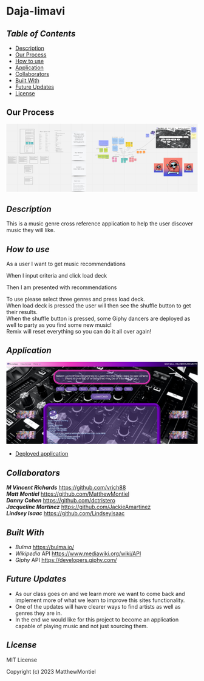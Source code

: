 # Daja-limavi
## *Table of Contents*
- [Description](#description)
- [Our Process](#our-process)
- [How to use](#how-to-use)
- [Application](#application)
- [Collaborators](#collaborators)
- [Built With](#built-with)
- [Future Updates](#future-updates)
- [License](#license)

## Our Process

![screenshot](./assets/images/thoughts.png)

## *Description*

This is a music genre cross reference application to help the user discover music they will like. 

## *How to use*

As a user I want to get music recommendations<br>

When I input criteria and click load deck<br>

Then I am presented with recommendations<br>

To use please select three genres and press load deck.<br>
When load deck is pressed the user will then see the shuffle button to get their results.<br>
When the shuffle button is pressed, some Giphy dancers are deployed as well to party as you find some new music!<br>
Remix will reset everything so you can do it all over again!<br>

## *Application*

![alt text](./assets/images/DaJa-LiMaVi_inaction_screenshot.png)

- [Deployed application](https://matthewmontiel.github.io/daja-limavi/)

## *Collaborators*

***M Vincent Richards*** https://github.com/vrich88<br>
***Matt Montiel*** https://github.com/MatthewMontiel<br>
***Danny Cohen*** https://github.com/dctristero<br>
***Jacqueline Martinez*** https://github.com/JackieAmartinez<br>
***Lindsey Isaac*** https://github.com/LindseyIsaac

## *Built With*

- *Bulma* https://bulma.io/<br>
- *Wikipedia* API https://www.mediawiki.org/wiki/API<br>
- *Giphy* API https://developers.giphy.com/<br>
## *Future Updates*
- As our class goes on and we learn more we want to come back and implement more of what we learn to improve this sites functionality. 
- One of the updates will have clearer ways to find artists as well as genres they are in.
- In the end we would like for this project to become an application capable of playing music and not just sourcing them.

## *License*
MIT License

Copyright (c) 2023 MatthewMontiel